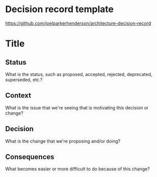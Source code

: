 # Decision record template
https://github.com/joelparkerhenderson/architecture-decision-record

# Title

## Status

What is the status, such as proposed, accepted, rejected, deprecated, superseded, etc.?

## Context

What is the issue that we're seeing that is motivating this decision or change?

## Decision

What is the change that we're proposing and/or doing?

## Consequences

What becomes easier or more difficult to do because of this change?
